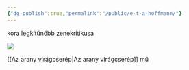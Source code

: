 ```yaml
---
{"dg-publish":true,"permalink":"/public/e-t-a-hoffmann/"}
---
```


kora legkítűnőbb zenekritikusa

![](https://pushkinpress.com/wp-content/uploads/2020/08/HOFFMANN-WEBSITE.jpg)

[[Az arany virágcserép\|Az arany virágcserép]] mű

